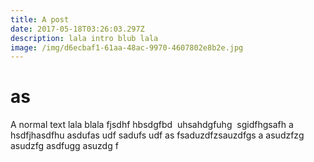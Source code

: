 ```yaml
---
title: A post
date: 2017-05-18T03:26:03.297Z
description: lala intro blub lala
image: /img/d6ecbaf1-61aa-48ac-9970-4607802e8b2e.jpg
---
```


# as

A normal text lala blala fjsdhf hbsdgfbd  uhsahdgfuhg  sgidfhgsafh a hsdfjhasdfhu asdufas udf sadufs udf as fsaduzdfzsauzdfgs a asudzfzg asudzfg asdfugg asuzdg f
